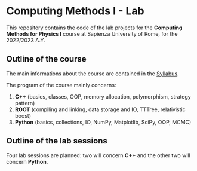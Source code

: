 # Computing Methods I - Lab

This repository contains the code of the lab projects for the **Computing
Methods for Physics I** course at Sapienza University of Rome, for the
2022/2023 A.Y.

## Outline of the course

The main informations about the course are contained in the
[Syllabus](https://drive.google.com/file/d/1rTOgjaJ0nPBS9bqt3KiCWSmd5xpQAmpg/view).

The program of the course mainly concerns:

1. **C++** (basics, classes, OOP, memory allocation, polymorphism, strategy pattern)
2. **ROOT** (compiling and linking, data storage and IO, TTTree, relativistic boost)
3. **Python** (basics, collections, IO, NumPy, Matplotlib, SciPy, OOP, MCMC)

## Outline of the lab sessions

Four lab sessions are planned: two will concern **C++** and the other two will
concern **Python**.
